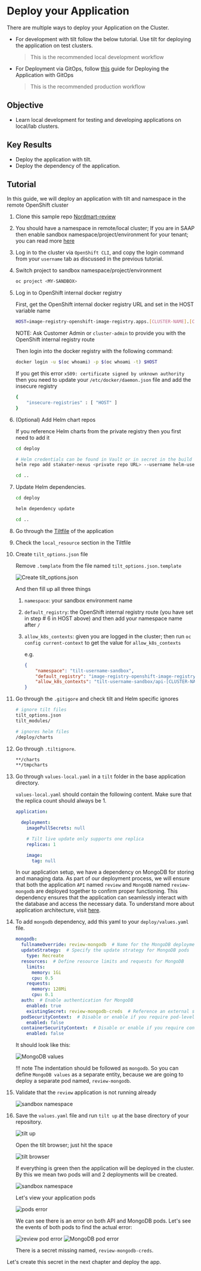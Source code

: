# Deploy your Application

There are multiple ways to deploy your Application on the Cluster.

- For development with tilt follow the below tutorial. Use tilt for deploying the application on test clusters.

    > This is the recommended local development workflow

- For Deployment via GitOps, follow [this](../../../../for-delivery-engineers/tutorials/03-deploy-demo-app/deploy-demo-app.md) guide for Deploying the Application with GitOps

    > This is the recommended production workflow

## Objective

- Learn local development for testing and developing applications on local/lab clusters.

## Key Results

- Deploy the application with tilt.
- Deploy the dependency of the application.

## Tutorial

In this guide, we will deploy an application with tilt and namespace in the remote OpenShift cluster

1. Clone this sample repo [Nordmart-review](https://github.com/stakater-lab/stakater-nordmart-review)

1. You should have a namespace in remote/local cluster; If you are in SAAP then enable sandbox namespace/project/environment for your tenant; you can read more [here](https://docs.stakater.com/mto/main/customresources.html)

1. Log in to the cluster via `OpenShift CLI`, and copy the login command from your `username` tab as discussed in the previous tutorial.

1. Switch project to sandbox namespace/project/environment

    ```bash
    oc project <MY-SANDBOX>
    ```

1. Log in to OpenShift internal docker registry

    First, get the OpenShift internal docker registry URL and set in the HOST variable name

    ```bash
    HOST=image-registry-openshift-image-registry.apps.[CLUSTER-NAME].[CLUSTER-ID].kubeapp.cloud
    ```

    NOTE: Ask Customer Admin or `cluster-admin` to provide you with the OpenShift internal registry route

    Then login into the docker registry with the following command:

    ```bash
    docker login -u $(oc whoami) -p $(oc whoami -t) $HOST
    ```

    If you get this error `x509: certificate signed by unknown authority` then you need to update your `/etc/docker/daemon.json` file and add the insecure registry

    ```bash
    {
        "insecure-registries" : [ "HOST" ]
    }
    ```

1. (Optional) Add Helm chart repos

    If you reference Helm charts from the private registry then you first need to add it

    ```sh
    cd deploy

    # Helm credentials can be found in Vault or in secret in the build namespace
    helm repo add stakater-nexus <private repo URL> --username helm-user-name --password ********

    cd ..
    ```

1. Update Helm dependencies.

    ```sh
    cd deploy

    helm dependency update

    cd ..
    ```

1. Go through the [Tiltfile](https://github.com/stakater-lab/stakater-nordmart-review/blob/main/Tiltfile) of the application

1. Check the `local_resource` section in the Tiltfile

1. Create `tilt_options.json` file

    Remove `.template` from the file named `tilt_options.json.template`

    ![Create tilt_options.json](images/tilt-options-json.png)

    And then fill up all three things

      1. `namespace`: your sandbox environment name
      1. `default_registry`: the OpenShift internal registry route (you have set in step # 6 in HOST above) and then add your namespace name after `/`
      1. `allow_k8s_contexts`: given you are logged in the cluster; then run `oc config current-context` to get the value for `allow_k8s_contexts`

          e.g.

          ```json
          {
              "namespace": "tilt-username-sandbox",
              "default_registry": "image-registry-openshift-image-registry.apps.[CLUSTER-NAME].[CLUSTER-ID].kubeapp.cloud/tilt-username-sandbox",
              "allow_k8s_contexts": "tilt-username-sandbox/api-[CLUSTER-NAME]-[CLUSTER-ID]-kubeapp-cloud:6443/user@email.com"
          }
          ```

1. Go through the `.gitigore` and check tilt and Helm specific ignores

    ```sh
    # ignore tilt files
    tilt_options.json
    tilt_modules/

    # ignores helm files
    /deploy/charts
    ```

1. Go through `.tiltignore`.

    ```sh
    **/charts
    **/tmpcharts
    ```

1. Go through `values-local.yaml` in a `tilt` folder in the base application directory.

    `values-local.yaml` should contain the following content. Make sure that the replica count should always be 1.

    ```yaml
    application:

      deployment:
        imagePullSecrets: null

        # Tilt live update only supports one replica
        replicas: 1

        image:
          tag: null
    ```

    In our application setup, we have a dependency on MongoDB for storing and managing data. As part of our deployment process, we will ensure that both the application `API` named `review` and `MongoDB` named `review-mongodb` are deployed together to confirm proper functioning. This dependency ensures that the application can seamlessly interact with the database and access the necessary data. To understand more about application architecture, visit [here](../about-application/about-application.md).

1. To add `mongodb` dependency, add this yaml to your `deploy/values.yaml` file.

    ```yaml
    mongodb:
      fullnameOverride: review-mongodb  # Name for the MongoDB deployment
      updateStrategy:  # Specify the update strategy for MongoDB pods
        type: Recreate
      resources:  # Define resource limits and requests for MongoDB
        limits:
          memory: 1Gi
          cpu: 0.5
        requests:
          memory: 128Mi
          cpu: 0.1
      auth:  # Enable authentication for MongoDB
        enabled: true
        existingSecret: review-mongodb-creds  # Reference an external secret for MongoDB credentials (created via Vault)
      podSecurityContext:  # Disable or enable if you require pod-level security context settings for MongoDB
        enabled: false
      containerSecurityContext:  # Disable or enable if you require container-level security context settings for MongoDB
        enabled: false
    ```

    It should look like this:

    ![MongoDB values](images/mongodb-values.png)

    !!! note
        The indentation should be followed as `mongodb`. So you can define `MongoDB values` as a separate entity, because we are going to deploy a separate pod named, `review-mongodb`.

1. Validate that the `review` application is not running already

    ![sandbox namespace](images/sandbox-env-b4-tilt-up.png)

1. Save the `values.yaml` file and run `tilt up` at the base directory of your repository.

    ![tilt up](images/tilt-up.png)

    Open the tilt browser; just hit the space

    ![tilt browser](images/tilt-browser.png)

    If everything is green then the application will be deployed in the cluster. By this we mean two pods will and 2 deployments will be created.

    ![sandbox namespace](images/pods.png)

    Let's view your application pods

    ![pods error](images/pods-error.png)

    We can see there is an error on both API and MongoDB pods. Let's see the events of both pods to find the actual error:

    ![review pod error](images/event-review.png)
    ![MongoDB pod error](images/events-mongodb.png)

    There is a secret missing named, `review-mongodb-creds`.

Let's create this secret in the next chapter and deploy the app.
